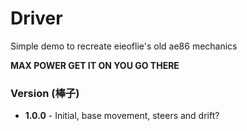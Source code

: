 # Driver
<p>Simple demo to recreate eieoflie's old ae86 mechanics</p>
<p><b>MAX POWER GET IT ON YOU GO THERE</b></p>

<h3>Version (棒子)</h3>
<ul>
    <li><b>1.0.0</b> - Initial, base movement, steers and drift?</li>
</ul>

